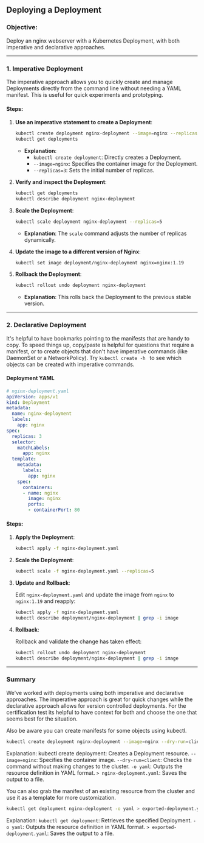 ## Deploying a Deployment 

### Objective:
Deploy an nginx webserver with a Kubernetes Deployment, with both imperative and declarative approaches.

---

### 1. **Imperative Deployment**

The imperative approach allows you to quickly create and manage Deployments directly from the command line without needing a YAML manifest. This is useful for quick experiments and prototyping.

#### Steps:

1. **Use an imperative statement to create a Deployment**:

   ```bash
   kubectl create deployment nginx-deployment --image=nginx --replicas=3
   kubectl get deployments
   ```

   - **Explanation**:
     - `kubectl create deployment`: Directly creates a Deployment.
     - `--image=nginx`: Specifies the container image for the Deployment.
     - `--replicas=3`: Sets the initial number of replicas.

2. **Verify and inspect the Deployment**:

   ```bash
   kubectl get deployments
   kubectl describe deployment nginx-deployment
   ```

3. **Scale the Deployment**:

   ```bash
   kubectl scale deployment nginx-deployment --replicas=5
   ```

   - **Explanation**: The `scale` command adjusts the number of replicas dynamically.

4. **Update the image to a different version of Nginx**:

   ```bash
   kubectl set image deployment/nginx-deployment nginx=nginx:1.19
   ```

5. **Rollback the Deployment**:

   ```bash
   kubectl rollout undo deployment nginx-deployment
   ```

   - **Explanation**: This rolls back the Deployment to the previous stable version.

---

### 2. **Declarative Deployment**

It's helpful to have bookmarks pointing to the manifests that are handy to copy. To speed things up, copy/paste is helpful for questions that require a manifest, or to create objects that don't have imperative commands (like DaemonSet or a NetworkPolicy). Try `kubectl create -h ` to see which objects can be created with imperative commands.

#### Deployment YAML

```yaml
# nginx-deployment.yaml
apiVersion: apps/v1
kind: Deployment
metadata:
  name: nginx-deployment
  labels:
    app: nginx
spec:
  replicas: 3
  selector:
    matchLabels:
      app: nginx
  template:
    metadata:
      labels:
        app: nginx
    spec:
      containers:
      - name: nginx
        image: nginx
        ports:
        - containerPort: 80
```

#### Steps:

1. **Apply the Deployment**:

   ```bash
   kubectl apply -f nginx-deployment.yaml
   ```

2. **Scale the Deployment**:

   ```bash
   kubectl scale -f nginx-deployment.yaml --replicas=5
   ```

3. **Update and Rollback**:

   Edit `nginx-deployment.yaml` and update the image from `nginx` to `nginx:1.19` and reapply:

   ```bash
   kubectl apply -f nginx-deployment.yaml
   kubectl describe deployment/nginx-deployment | grep -i image
   ```

3. **Rollback**:

   Rollback and validate the change has taken effect:

   ```bash
   kubectl rollout undo deployment nginx-deployment
   kubectl describe deployment/nginx-deployment | grep -i image
   ```

---

### Summary

We've worked with deployments using both imperative and declarative approaches. The imperative approach is great for quick changes while the declarative approach allows for version controlled deployments. For the certification test its helpful to have context for both and choose the one that seems best for the situation. 

Also be aware you can create manifests for some objects using kubectl. 
```bash
kubectl create deployment nginx-deployment --image=nginx --dry-run=client -o yaml > nginx-deployment.yaml
```

Explanation:
kubectl create deployment: Creates a Deployment resource.
`--image=nginx`: Specifies the container image.
`--dry-run=client`: Checks the command without making changes to the cluster.
`-o yaml`: Outputs the resource definition in YAML format.
`> nginx-deployment.yaml`: Saves the output to a file.


You can also grab the manifest of an existing resource from the cluster and use it as a template for more customization.

```bash
kubectl get deployment nginx-deployment -o yaml > exported-deployment.yaml
```

Explanation:
`kubectl get deployment`: Retrieves the specified Deployment.
`-o yaml`: Outputs the resource definition in YAML format.
`> exported-deployment.yaml`: Saves the output to a file.

